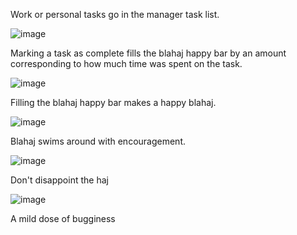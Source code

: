 Work or personal tasks go in the manager task list.

![image](https://github.com/user-attachments/assets/80465740-ac6b-4d5a-8da9-6f368500e9f7)


Marking a task as complete fills the blahaj happy bar by an amount corresponding to how much time was spent on the task. 

![image](https://github.com/user-attachments/assets/7f5325d1-1a81-4cbe-8466-492683d3a44d)


Filling the blahaj happy bar makes a happy blahaj. 

![image](https://github.com/user-attachments/assets/9010face-4749-4bab-bcf0-29e79bac1a9b)


Blahaj swims around with encouragement. 

![image](https://github.com/user-attachments/assets/32615cc7-27ac-4578-8564-f101f7f930eb)


Don't disappoint the haj

![image](https://github.com/user-attachments/assets/08e6a4b3-01e3-4853-b5a6-e7031bf77c5b)

A mild dose of bugginess  
